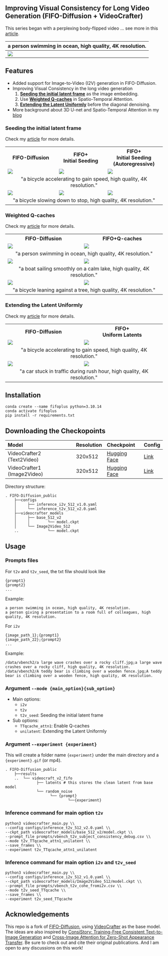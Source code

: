 ## Improving Visual Consistency for Long Video Generation (FIFO-Diffusion + VideoCrafter)

This series began with a perplexing body-flipped video ... see more in this [article](https://ycmove.github.io/2024/08/20/improving-visual-consistency.html).

<table class="center">
<thead>
    <tr>
        <th colspan="2">a person swimming in ocean, high quality, 4K resolution.</th>
    </tr>
</thead>
<tbody>
<tr>
    <td colspan="2"><img src="https://ycmove.github.io/assets/imgs/a_person_swimming_in_ocean/85-95_fifo/body_flipping.gif"/></td>
</tr>
</tbody>
</table>


## Features

- Added support for Image-to-Video (I2V) generation in FIFO-Diffusion.
- Improving Visual Consistency in the long video generation
    1. **[Seeding the initial latent frame](#seeding-the-initial-latent-frame)** as the image embedding.
    2. Use **[Weighted Q-caches](#weighted-q-caches)** in Spatio-Temporal Attention.
    3. **[Extending the Latent Uniformly](#extending-the-latent-uniformly)** before the diagonal denoising.
- More background about 3D U-net and Spatio-Temporal Attention in my [blog](https://ycmove.github.io/posts/2024-08-19-3d-u-net-in-video-diffusion-models)


### Seeding the initial latent frame
Check my [article](https://ycmove.github.io/posts/2024-08-22-trick-seeding-initial-frame) for more details.
<table class="center">
  <tr>
    <th>FIFO-Diffusion</th>
    <th>FIFO+<br>Initial Seeding</th>
    <th>FIFO+<br>Initial Seeding<br>(Autoregressive)</th>
  </tr>
  <td><a href="https://github.com/YCmove/FIFO-Diffusion_public/assets/readme/a_person_swimming_in_ocean/fifo_origin.gif"><img src=assets/readme/a_person_swimming_in_ocean/fifo_origin.gif ></td>
  <td><a href="https://github.com/YCmove/FIFO-Diffusion_public/assets/readme/a_person_swimming_in_ocean/fifo_origin.gif"><img src=assets/readme/a_person_swimming_in_ocean/t2v_cohe.gif></td>
  <td><a href="https://github.com/YCmove/FIFO-Diffusion_public/assets/readme/a_person_swimming_in_ocean/TTqcache_weighted.gif"><img src=assets/readme/a_person_swimming_in_ocean/t2v_cohe_ar.gif></td>
  <tr><td style="text-align:center;" colspan="3">"a bicycle accelerating to gain speed, high quality, 4K resolution."</td>
  </tr>
  <td><a href="https://github.com/YCmove/FIFO-Diffusion_public/assets/readme/a_bicycle_slowing_down_to_stop/fifo_origin.gif"><img src=assets/readme/a_bicycle_slowing_down_to_stop/fifo_origin.gif></td>
  <td><a href="https://github.com/YCmove/FIFO-Diffusion_public/assets/readme/a_bicycle_slowing_down_to_stop/t2v_cohe.gif"><img src=assets/readme/a_bicycle_slowing_down_to_stop/t2v_cohe.gif></td>
  <td><a href="https://github.com/YCmove/FIFO-Diffusion_public/assets/readme/a_bicycle_slowing_down_to_stop/t2v_cohe_ar.gif"><img src=assets/readme/a_bicycle_slowing_down_to_stop/t2v_cohe_ar.gif></td>
  <tr><td style="text-align:center;" colspan="3">"a bicycle slowing down to stop, high quality, 4K resolution."</td>
  </tr>
</table>


### Weighted Q-caches
Check my [article](https://ycmove.github.io/posts/2024-08-24-trick-weighted-q-caches) for more details.
<table class="center">
  <tr>
    <th>FIFO-Diffusion</th>
    <th>FIFO+Q-caches</th>

  </tr>
  <td><a href="https://github.com/YCmove/FIFO-Diffusion_public/assets/readme/a_person_swimming_in_ocean/fifo_origin.gif"><img src=assets/readme/a_person_swimming_in_ocean/fifo_origin.gif ></td>
  <td><a href="https://github.com/YCmove/FIFO-Diffusion_public/assets/readme/a_person_swimming_in_ocean/TTqcache_weighted.gif"><img src=assets/readme/a_person_swimming_in_ocean/TTqcache_weighted.gif ></td>
  <tr><td style="text-align:center;" colspan="2">"a person swimming in ocean, high quality, 4K resolution."</td>
  </tr>
  <td><a href="https://github.com/YCmove/FIFO-Diffusion_public/assets/readme/a_boat_sailing_smoothly_on_a_calm_lake/fifo_origin.gif"><img src=assets/readme/a_boat_sailing_smoothly_on_a_calm_lake/fifo_origin.gif></td>
  <td><a href="https://github.com/YCmove/FIFO-Diffusion_public/assets/readme/a_boat_sailing_smoothly_on_a_calm_lake/TTqcache_weighted.gif"><img src=assets/readme/a_boat_sailing_smoothly_on_a_calm_lake/TTqcache_weighted.gif></td>
  <tr><td style="text-align:center;" colspan="2">"a boat sailing smoothly on a calm lake, high quality, 4K resolution."</td>
  </tr>
  <td><a href="https://github.com/YCmove/FIFO-Diffusion_public/assets/readme/a_bicycle_leaning_against_a_tree/fifo_origin.gif"><img src=assets/readme/a_bicycle_leaning_against_a_tree/fifo_origin.gif></td>
  <td><a href="https://github.com/YCmove/FIFO-Diffusion_public/assets/readme/a_bicycle_leaning_against_a_tree/TTqcache_weighted.gif"><img src=assets/readme/a_bicycle_leaning_against_a_tree/TTqcache_weighted.gif></td>
  <tr><td style="text-align:center;" colspan="2">"a bicycle leaning against a tree, high quality, 4K resolution."</td>
  </tr>
</table>


### Extending the Latent Uniformly
Check my [article](https://ycmove.github.io/posts/2024-08-27-trick-uniform-latent) for more details.
<table class="center">
  <tr>
    <th>FIFO-Diffusion</th>
    <th>FIFO+<br>Uniform Latents</th>

  </tr>
  <td><a href="https://github.com/YCmove/FIFO-Diffusion_public/assets/readme/a_bicycle_accelerating_to_gain_speed/fifo_origin.gif"><img src=assets/readme/a_bicycle_accelerating_to_gain_speed/fifo_origin.gif ></td>
  <td><a href="https://github.com/YCmove/FIFO-Diffusion_public/assets/readme/a_bicycle_accelerating_to_gain_speed/TTqcache_weighted.gif"><img src=assets/readme/a_bicycle_accelerating_to_gain_speed/unilatents_TTqcache_attn1_weighted90.gif ></td>
  <tr><td style="text-align:center;" colspan="2">"a bicycle accelerating to gain speed, high quality, 4K resolution."</td>
  </tr>
  <td><a href="https://github.com/YCmove/FIFO-Diffusion_public/assets/readme/unilatents_TTqcache_attn1_weighted90/fifo_origin.gif"><img src=assets/readme/a_car_stuck_in_traffic_during_rush_hour/fifo_origin.gif></td>
  <td><a href="https://github.com/YCmove/FIFO-Diffusion_public/assets/readme/a_car_stuck_in_traffic_during_rush_hour/unilatents_TTqcache_attn1_weighted90.gif"><img src=assets/readme/a_car_stuck_in_traffic_during_rush_hour/unilatents_TTqcache_attn1_weighted90.gif></td>
  <tr><td style="text-align:center;" colspan="2">"a car stuck in traffic during rush hour, high quality, 4K resolution."</td>
  </tr>
</table>

## Installation
```
conda create --name fifoplus python=3.10.14
conda activate fifoplus
pip install -r requirements.txt
```

## Downloading the Checkopoints
|Model|Resolution|Checkpoint| Config
|:----|:---------|:---------|:-------
|VideoCrafter2 (Text2Video)|320x512|[Hugging Face](https://huggingface.co/VideoCrafter/VideoCrafter2/blob/main/model.ckpt)| [Link](https://github.com/AILab-CVC/VideoCrafter/blob/main/configs/inference_t2v_512_v2.0.yaml)
|VideoCrafter1 (Image2Video)|320x512|[Hugging Face](https://huggingface.co/VideoCrafter/VideoCrafter2/blob/main/model.ckpt)| [Link](https://github.com/AILab-CVC/VideoCrafter/blob/main/configs/inference_i2v_512_v1.0.yaml)

Directory structure:
```
. FIFO-Diffusion_public
    ├──configs
    │     ├── inference_i2v_512_v1.0.yaml
    │     └── inference_t2v_512_v2.0.yaml
    ├──videocrafter_models
    │     ├── base_512_v2
    │     │        └── model.ckpt
    │     └── Image2Video_512
    ..             └── model.ckpt
```

## Usage

### Prompts files
For `t2v` and `t2v_seed`, the txt filw should look like
```
{prompt1}
{prompt2}
...
```
Example:
```
a person swimming in ocean, high quality, 4K resolution.
a person giving a presentation to a room full of colleagues, high quality, 4K resolution.
```

For `i2v`
```
{image_path_1};{prompt1}
{image_path_22};{prompt2}
...
```
Example:
```
/data/vbench2/a large wave crashes over a rocky cliff.jpg;a large wave crashes over a rocky cliff, high quality, 4K resolution.
/data/vbench2/A teddy bear is climbing over a wooden fence.jpg;A teddy bear is climbing over a wooden fence, high quality, 4K resolution.
```

### Argument `--mode {main_option}{sub_option}`
  - Main options:
    - `i2v`
    - `t2v`
    - `t2v_seed`: Seeding the initial latent frame
  - Sub options:
    - `TTqcache_attn1`: Enable Q-caches
    - `unilatent`: Extending the Latent Uniformly

### Argument  `--experiment {experiment}`
This will create a folder name `{experiment}` under the main directory and a `{experiment}.gif` (or mp4).
```
. FIFO-Diffusion_public
    ├──results
    ..  └── videocraft_v2_fifo
              ├── latents # this stores the clean latent from base model
              └── random_noise
                    └── {prompt}
                            └──{experiment}
```


### Inference command for main option `t2v`
```
python3 videocrafter_main.py \\
--config configs/inference_t2v_512_v2.0.yaml \\
--ckpt_path videocrafter_models/base_512_v2/model.ckpt \\
--prompt_file prompts/vbench_t2v_subject_consistency_debug.csv \\
--mode t2v_TTqcache_attn1_unilatent \\
--save_frames \\
--experiment t2v_TTqcache_attn1_unilatent
```

### Inference command for main option `i2v` and `t2v_seed`
```
python3 videocrafter_main.py \\
--config configs/inference_i2v_512_v1.0.yaml \\
--ckpt_path videocrafter_models/Image2Video_512/model.ckpt \\
--prompt_file prompts/vbench_t2v_cohe_fromi2v.csv \\
--mode t2v_seed_TTqcache \\
--save_frames \\
--experiment t2v_seed_TTqcache
```



## Acknowledgements
This repo is a fork of [FIFO-Diffusion](https://github.com/jjihwan/FIFO-Diffusion_public?tab=readme-ov-file#-citation), using [VideoCrafter](https://github.com/AILab-CVC/VideoCrafter?tab=readme-ov-file#-citation) as the base model. The ideas are also inspired by [ConsiStory: Training-Free Consistent Text-to-Image Generation](https://arxiv.org/abs/2402.03286) and [Cross-Image Attention for Zero-Shot Appearance Transfer](https://arxiv.org/abs/2311.03335). Be sure to check out and cite their original publications. And I am open to any discussions on this work!


